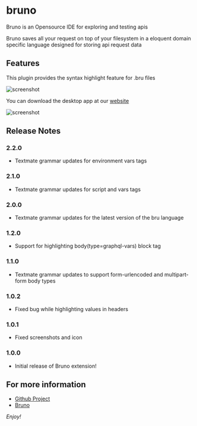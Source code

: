 # bruno

Bruno is an Opensource IDE for exploring and testing apis

Bruno saves all your request on top of your filesystem in a eloquent domain specific language designed for storing api request data

## Features
This plugin provides the syntax highlight feature for .bru files

![screenshot](https://raw.githubusercontent.com/usebruno/bruno-ide-extensions/main/packages/vscode/images/syntax-highlighting.png)

You can download the desktop app at our [website](https://www.usebruno.com)


![screenshot](https://raw.githubusercontent.com/usebruno/bruno-ide-extensions/main/packages/vscode/images/screenshot.png)

## Release Notes

### 2.2.0
* Textmate grammar updates for environment vars tags

### 2.1.0
* Textmate grammar updates for script and vars tags

### 2.0.0
* Textmate grammar updates for the latest version of the bru language

### 1.2.0
* Support for highlighting body(type=graphql-vars) block tag

### 1.1.0
* Textmate grammar updates to support form-urlencoded and multipart-form body types

### 1.0.2
* Fixed bug while highlighting values in headers


### 1.0.1
* Fixed screenshots and icon


### 1.0.0
* Initial release of Bruno extension!

## For more information

* [Github Project](https://github.com/usebruno/bruno)
* [Bruno](https://usebruno.com/)

*Enjoy!*
